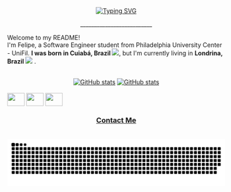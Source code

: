<div align="center">
  <a href="https://git.io/typing-svg">
    <img src="https://readme-typing-svg.demolab.com?font=Fira+Code&weight=500&size=22&pause=1000&color=FFFFFF&center=true&vCenter=true&random=false&width=524&lines=%E2%8A%B9+😎+Hey+there,+nice+to+meet+you!+%CB%99%E1%B5%95%CB%99+%E2%8A%B9+" alt="Typing SVG">
  </a>
</div>
<p align="center">__________________________</p>


<p>Welcome to my README! </br> I'm Felipe, a Software Engineer student from Philadelphia University Center - UniFil. <b>I was born in Cuiabá, Brazil <img src="https://th.bing.com/th/id/R.6af5b1eb3bab4f016d613b875bc4a7c3?rik=dMLoLEZs42EwKg&pid=ImgRaw&r=0" width="13"/></b>, but I'm currently living in  <b>Londrina, Brazil</b> <img src="https://th.bing.com/th/id/R.6af5b1eb3bab4f016d613b875bc4a7c3?rik=dMLoLEZs42EwKg&pid=ImgRaw&r=0" width="13"/> . </p>

<div style="text-align: center;" align="center">
  <br>
    <a href="https://github.com/FelipeAkryghti"><img  src="https://github-readme-stats.vercel.app/api?username=FelipeAkryghti&show_icons=true&theme=github_dark&include_all_commits=true&count_private=true&line_height=25&hide=issues&bg_color=000&title_color=0060FF&text_color=FFF&border_radius=3&border_color=0060FF&icon_color=0060FF&theme=jolly" height="150" alt="GitHub stats"></a>
    
<a href="https://github.com/FelipeAkryghti/github-readme-stats">
    <img  src="https://github-readme-stats.vercel.app/api/top-langs/?username=FelipeAkryghti&show_icons=true&theme=github_dark&include_all_commits=true&count_private=true&line_height=25&width=290&hide=issues&bg_color=000&title_color=0060FF&text_color=FFF&border_radius=3&border_color=0060FF&icon_color=0060FF&theme=jolly" height="150" alt="GitHub stats" </a>
</div>
<div style="display: inline-block;" align="center"><br>
    <img align="center" height="30" width="40" src="https://cdn.jsdelivr.net/gh/devicons/devicon@latest/icons/html5/html5-original.svg" />
    <img align="center" height="30" width="40" src="https://cdn.jsdelivr.net/gh/devicons/devicon@latest/icons/css3/css3-original.svg" />
    <img align="center" height="30" width="40" src="https://cdn.jsdelivr.net/gh/devicons/devicon@latest/icons/javascript/javascript-original.svg" />
</div>



<div align="center">
  <h3>Contact Me</h3>
  <a href="mailto:felipe.akryghti@gmail.com"><img src="https://img.shields.io/badge/-Gmail-000?style=for-the-badge&logo=gmail&logoColor=0060FF&color:FFF" alt=""></a>
  <a href="https://www.instagram.com/felipecaldeira__/?next=%2F"><img src="https://img.shields.io/badge/-Instagram-000?style=for-the-badge&logo=instagram&logoColor=0060FF&color:FFF" alt=""></a>
  <a href="https://www.linkedin.com/in/felipe-caldeira-akryghti/"><img src="https://img.shields.io/badge/-LinkedIn-000?style=for-the-badge&logo=linkedin&logoColor=0060FF&color:FFF" alt=""></a> 
</div>



<picture align="center">
  <source media="(prefers-color-scheme: dark)" srcset="https://raw.githubusercontent.com/FelipeAkryghti/FelipeAkryghti/output/github-contribution-grid-snake-dark.svg">
  <source media="(prefers-color-scheme: light)" srcset="https://raw.githubusercontent.com/FelipeAkryghti/FelipeAkryghti/output/github-contribution-grid-snake-dark.svg">
  <img align="center" alt="github contribution grid snake animation" src="https://raw.githubusercontent.com/FelipeAkryghti/FelipeAkryghti/output/github-contribution-grid-snake.svg">
</picture>

